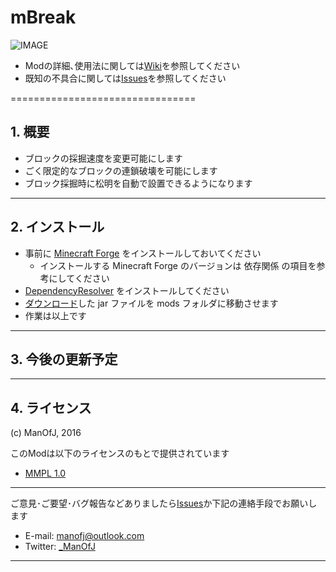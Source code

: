 # mBreak

![IMAGE](http://i.imgur.com/ONkhdsq.gif "")

- Modの詳細､使用法に関しては[Wiki](../../wiki)を参照してください
- 既知の不具合に関しては[Issues](../../issues)を参照してください


================================
## 1. 概要

- ブロックの採掘速度を変更可能にします
- ごく限定的なブロックの連鎖破壊を可能にします
- ブロック採掘時に松明を自動で設置できるようになります


--------------------------------
## 2. インストール

- 事前に [Minecraft Forge][forge] をインストールしておいてください
  - インストールする Minecraft Forge のバージョンは 依存関係 の項目を参考にしてください
- [DependencyResolver][resolver] をインストールしてください
- [ダウンロード][homepage]した jar ファイルを mods フォルダに移動させます
- 作業は以上です


--------------------------------
## 3. 今後の更新予定


--------------------------------
## 4. ライセンス

(c) ManOfJ, 2016

このModは以下のライセンスのもとで提供されています
  - [MMPL 1.0](https://manofj.com/licenses/mmpl-1.0)


********************************

ご意見･ご要望･バグ報告などありましたら[Issues](../../issues)か下記の連絡手段でお願いします
  - E-mail: <manofj@outlook.com>
  - Twitter: [_ManOfJ](https://twitter.com/_ManOfJ)

********************************

[//]: # ( リンクのエイリアス一覧 )

[forge]:    http://files.minecraftforge.net/
[homepage]: https://manofj.com/minecraft/mBreak/
[resolver]: https://github.com/ManOfJ/DependencyResolver
